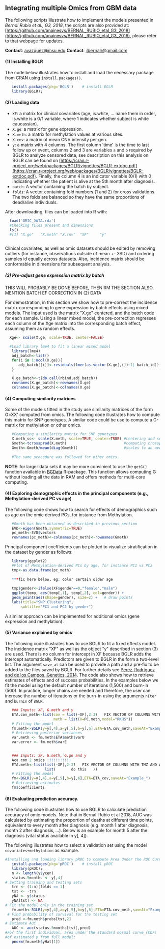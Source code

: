 ## Integrating multiple Omics from GBM data

The following scripts illustrate how to implement the models presented in *Bernal Rubio et al., G3, 2018*, the scripts are also provided at: [https://github.com/anainesvs/BERNAL_RUBIO_etal_G3_2018](https://github.com/anainesvs/BERNAL_RUBIO_etal_G3_2018), please refer to that webpage for updates.

**Contact**: avazquez@msu.edu
**Contact**: jlbernalr@gmail.com

#### (1) Installing BGLR

The code below illustrates how to install and load the necessary package from CRAN using `install.packages()`.

```R
   install.packages(pkg='BGLR')    # install BGLR
   library(BGLR); 
```  

#### (2)  Loading data

   * `XF`: a matrix for clinical covariates (age, is.white, ... name them in order, is.white is a 0/1 variable, where 1 indicates whether subject is white caucassian). 
   * `X.ge`: a matrix for gene expression. 
   * `X.meth`: a matrix for methylation values at various sites.
   * `X.cnv`: a matrix of mean CNV intensity per gen.
   * `y`: a matrix with 4 columns. The first column 'time' is the time to last follow up or event, columns 2 and 3 are variables `a` and `b` required by BGLR to analyze censored data, see description on this analysis on BGLR can be found on [https://cran.r-project.org/web/packages/BGLR/vignettes/BGLR-extdoc.pdf](https://cran.r-project.org/web/packages/BGLR/vignettes/BGLR-extdoc.pdf). Finally, the column 4 is an indicator variable (0/1) with 0 indicating whether the patient is alive at the 5th month after diagnosis.
   * `batch`: A vector containing the batch by subject.
   * `folds`: A vector containing fold numbers (1 and 2) for cross validations. The two folds are balanced so they have the same proportions of dead/alive individuals. 
  
After downloading, files can be loaded into R with:

```R 
  load('OMIC_DATA.rda')
  #Checking files present and dimensions
  ls()
  #[1] "X.ge"   "X.meth" "X.cnv"  "XF"     "y"   
  
```

Clinical covariates, as well as omic datasets should be edited by removing outliers (for instance, observations outside of mean +- 3SD) and ordering samples id equally across datasets. Also, incidence matrix should be conformable in dimensions for subsequent analysis.

##### (3) Pre-adjust gene expression matrix by batch

THIS WILL PROBABLY BE DONE BEFORE, THEN RM THE SECTION
ALSO, MENTION BATCH EF CORRECTION IN (2) DATA

For demostration, in this section we show how to pre-correct the incidence matrix corresponding to gene expression by batch effects using mixed models. The input used is the matrix "X.ge" centered, and the batch code for each sample. Using a linear mixed model, the pre-correction regresses each column of the Xge matrix into the corresponding batch effect, assuming them as random effects.

```R
  Xge<- scale(X.ge, scale=TRUE, center=FALSE) 

  #Load library lme4 to fit a linear mixed model
   library(lme4)
   adj_batch<-list()
   for(i in 1:ncol(X.ge)){
      adj_batch[[i]]<-residuals(lmer(as.vector(X.ge[,i])~1| batch_id))
   }

   X.ge_batch<-t(do.call(rbind,adj_batch))
   rownames(X.ge_batch)<-rownames(X.ge)
   colnames(X.ge_batch)<-colnames(X.ge)
```

#### (4) Computing similarity matrices

 Some of the models fitted in the study use similarity matrices of the form G=XX' 
 computed from omics. The following code illustrates how to compute this matrix for 
 SNP genotypes. A similar code could be use to compute a G-matrix for methylation 
 or other omics.
 
```R 
   #Computing a similarity matrix for SNP genotypes
   X.meth_sc<- scale(X.meth, scale=TRUE, center=TRUE) #centering and scaling
   Gmeth<-tcrossprod(X.meth)                          #computing crossproductcts
   Gmeth<-Gmeth/mean(diag(Gmeth))                     #scales to an average diagonal value of 1.
   
   #The same procedure was followed for other omics.
```
**NOTE**: for larger data sets it may be more convinient to use the `getG()` function available in [BGData](https://github.com/quantgen/BGData) R-package. This function allows computing G without loading all the data in RAM and offers methods for multi-core computing. 

#### (4)  Exploring demographic effects in the principal components (e.g., Methylation-derived PC vs age)

The following code shows how to search for effects of demographics such as age on the omic derived PCs, for instance from Methylation.

```R
   #Gmeth has been obtained as described in previous section
   EVD<-eigen(Gmeth,symmetric=TRUE)
   pc_meth<-EVD$vectors
   rownames(pc_meth)<-colnames(pc_meth)<-rownames(Gmeth)

```

Principal component coefficients can be plotted to visualize stratification in the dataset by gender as follows:


```R
   library(ggplot2)
   #Plot of Methylation-derived PCs by age, for instance PC1 vs PC2
   tmp<-as.data.frame(pc_meth)
   
   ***fix here below, eg: color certain older age
   
   tmp$gender<-ifelse(XF$gender==0,"female","male")
   ggplot(temp, aes(temp[,1], temp[,2], col=gender)) + 
   geom_point(aes(shape=gender), size=2) +   # draw points
   labs(title="SNP Clustering", 
       subtitle="PC1 and PC2 by gender")
```

A similar approach can be implemented for additional omics (gene expression and methylation).

#### (5) Variance explained by omics

The following code illustrates how to use BGLR to fit a fixed effects model. The incidence matrix "XF" as well as the object "y" described in section (3) are used. There is no column for intercept in XF because BGLR adds the intercept automatically. Predictors are given to BGLR in the form a two-level list. The argument `save_at` can be used to provide a path and a pre-fix to be added to the files saved by BGLR. For further details see [Perez-Rodriguez and de los Campos, Genetics, 2014](http://www.genetics.org/content/genetics/198/2/483.full.pdf). The code also shows how to retrieve estimates of effects and of success probabilities. In the examples below we fit the model using the default number of iterations (1,500) and burn-in (500). In practice, longer chains are needed and therefore, the user can increase the number of iterations or the burn-in using the arguments `nIter` and `burnIn` of `BGLR`.

```R
   ### Inputs: XF, G.meth and y
   ETA.cov_meth<-list(cov = list(~XF[,2:3?   FIX VECTOR OF COLUMNS WITH TMZ AND AGE  ],model='FIXED'),
                      meth = list(X=PC.meth,model="RKHS"))
   # Fitting the model
   fm.meth<-BGLR(y=y[,4],a=y[,5],b=y[,6],ETA=ETA.cov_meth,saveAt="Example_")
   # Retrieving posterior variances
   var.meth <- fm.meth$ETA$meth$varU
   var.error <- fm.meth$varE
   
```

```R
   ### Inputs: XF, G.meth, G.ge and y
   Aca con 2 omics !!!!!!!!!!!
   ETA.meth<-list(list(~XF[,2:3?   FIX VECTOR OF COLUMNS WITH TMZ AND AGE  ],model='FIXED'),
                  list(       do this   ))
   # Fitting the model
   fm<-BGLR(y=y[,4],a=y[,5],b=y[,6],ETA=ETA_cov,saveAt="Example_")
   # Retrieving estimates
   fm$coefficients
```


#### (8)  Evaluating prediction accuracy.

The following code illustrates how to use BGLR to calculate prediction accuracy of omic models. Note that in Bernal-Rubio et al 2018, AUC was calculated by estimating the proportion of deaths at different time points, equivalent to every month after diagnosis (e.g. month 1 after diagnosis, month 2 after diagnosis, ...). Below is an example for month 5 after the diagnosis (vital status available in y[, 4]).

The following illustrates how to select a validation set using the model `covariates+methylation` as example.

```R
#Installing and loading library pROC to compute Area Under the ROC Curve.
   install.packages(pkg='pROC')    # install pROC
   library(pROC);
   n <- length(y$ycen)
   status.5months <- y[,4]
# Setting training and testing sets
   trn <- (1:n)[folds == 1]
   tst <- -trn
   yNA <- y$status
   yNA[tst] <- NA
# Fit the model only in the training set
   fm.meth<-BGLR(y=y[,4],a=y[,5],b=y[,6],ETA=ETA.cov_meth,saveAt="Example_")
 # Find probability of survival for the testing set
   pred <-fm.meth$probs[tst,2]
# Estimate AUC
   AUC <- auc(status.5months[tst],pred)
#For the first individual, area under the standard normal curve (CDF) 
#of estimated y from full model:
   pnorm(fm.meth$yHat[1])
```

